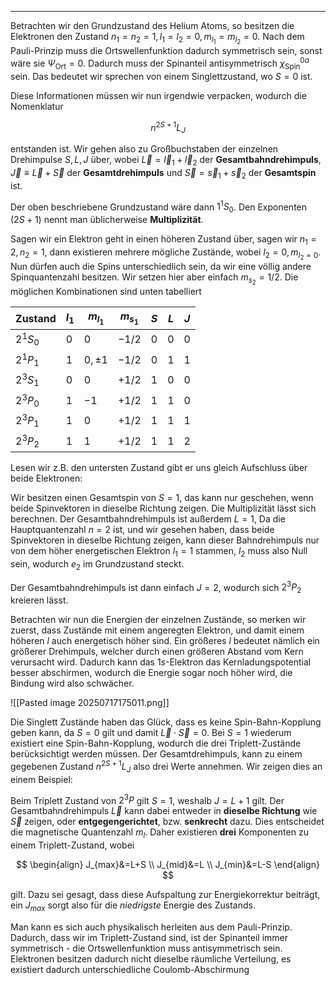 ***

Betrachten wir den Grundzustand des Helium Atoms, so besitzen die Elektronen den Zustand $n_{1}=n_{2}=1,l_{1}=l_{2}=0,m_{l_{1}}=m_{l_{2}}=0$. Nach dem Pauli-Prinzip muss die Ortswellenfunktion dadurch symmetrisch sein, sonst wäre sie $\Psi_{\text{Ort}}=0$. Dadurch muss der Spinanteil antisymmetrisch $\chi_{\text{Spin}}^{0a}$ sein. Das bedeutet wir sprechen von einem Singlettzustand, wo $S=0$ ist.

Diese Informationen müssen wir nun irgendwie verpacken, wodurch die Nomenklatur

$$
n^{2S+1}L_{J}
$$

entstanden ist. Wir gehen also zu Großbuchstaben der einzelnen Drehimpulse $S,L,J$ über, wobei $\vec{L}=\vec{l}_{1}+\vec{l}_{2}$ der **Gesamtbahndrehimpuls**, $\vec{J}\equiv \vec{L}+\vec{S}$ der **Gesamtdrehimpuls** und $\vec{S}=\vec{s}_{1}+\vec{s}_{2}$ der **Gesamtspin** ist.

Der oben beschriebene Grundzustand wäre dann $1^{1}S_{0}$. Den Exponenten $(2S+1)$ nennt man üblicherweise **Multiplizität**.

Sagen wir ein Elektron geht in einen höheren Zustand über, sagen wir $n_{1}=2,n_{2}=1$, dann existieren mehrere mögliche Zustände, wobei $l_{2}=0,m_{l_{2}=0}$. Nun dürfen auch die Spins unterschiedlich sein, da wir eine völlig andere Spinquantenzahl besitzen. Wir setzen hier aber einfach $m_{s_{2}}=1 /2$. Die möglichen Kombinationen sind unten tabelliert

| Zustand      | $l_{1}$ | $m_{l_{1}}$ | $m_{s_{1}}$ | $S$ | $L$ | $J$ |
| ------------ | ------- | ----------- | ----------- | --- | --- | --- |
| $2^{1}S_{0}$ | $0$     | $0$         | $-1 /2$     | $0$ | $0$ | $0$ |
| $2^{1}P_{1}$ | $1$     | $0,\pm 1$   | $-1 /2$     | $0$ | $1$ | $1$ |
| $2^{3}S_{1}$ | $0$     | $0$         | $+1 /2$     | $1$ | $0$ | $0$ |
| $2^{3}P_{0}$ | $1$     | $-1$        | $+1 /2$     | $1$ | $1$ | $0$ |
| $2^{3}P_{1}$ | $1$     | $0$         | $+1 /2$     | $1$ | $1$ | $1$ |
| $2^{3}P_{2}$ | $1$     | $1$         | $+1 /2$     | $1$ | $1$ | $2$ |

Lesen wir z.B. den untersten Zustand gibt er uns gleich Aufschluss über beide Elektronen:

Wir besitzen einen Gesamtspin von $S=1$, das kann nur geschehen, wenn beide Spinvektoren in dieselbe Richtung zeigen. Die Multiplizität lässt sich berechnen. Der Gesamtbahndrehimpuls ist außerdem $L=1$, Da die Hauptquantenzahl $n=2$ ist, und wir gesehen haben, dass beide Spinvektoren in dieselbe Richtung zeigen, kann dieser Bahndrehimpuls nur von dem höher energetischen Elektron $l_{1}=1$ stammen, $l_{2}$ muss also Null sein, wodurch $e_{2}$ im Grundzustand steckt.

Der Gesamtbahndrehimpuls ist dann einfach $J=2$, wodurch sich $2^{3}P_{2}$ kreieren lässt.

Betrachten wir nun die Energien der einzelnen Zustände, so merken wir zuerst, dass Zustände mit einem angeregten Elektron, und damit einem höheren $l$ auch energetisch höher sind. Ein größeres $l$ bedeutet nämlich ein größerer Drehimpuls, welcher durch einen größeren Abstand vom Kern verursacht wird. Dadurch kann das $1s$-Elektron das Kernladungspotential besser abschirmen, wodurch die Energie sogar noch höher wird, die Bindung wird also schwächer.

![[Pasted image 20250717175011.png]]

Die Singlett Zustände haben das Glück, dass es keine Spin-Bahn-Kopplung geben kann, da $S=0$ gilt und damit $\vec{L}\cdot \vec{S}=0$. Bei $S=1$ wiederum existiert eine Spin-Bahn-Kopplung, wodurch die drei Triplett-Zustände berücksichtigt werden müssen. Der Gesamtdrehimpuls, kann zu einem gegebenen Zustand $n^{2S+1}L_{J}$ also drei Werte annehmen. Wir zeigen dies an einem Beispiel:

Beim Triplett Zustand von $2^{3}P$ gilt $S=1$, weshalb $J=L+1$ gilt. Der Gesamtbahndrehimpuls $\vec{L}$ kann dabei entweder in **dieselbe Richtung** wie $\vec{S}$ zeigen, oder **entgegengerichtet**, bzw. **senkrecht** dazu. Dies entscheidet die magnetische Quantenzahl $m_{l}$. Daher existieren **drei** Komponenten zu einem Triplett-Zustand, wobei

$$
\begin{align}
J_{max}&=L+S \\
J_{mid}&=L \\
J_{min}&=L-S
\end{align}
$$

gilt. Dazu sei gesagt, dass diese Aufspaltung zur Energiekorrektur beiträgt, ein $J_{max}$ sorgt also für die *niedrigste* Energie des Zustands.

Man kann es sich auch physikalisch herleiten aus dem Pauli-Prinzip. Dadurch, dass wir im Triplett-Zustand sind, ist der Spinanteil immer symmetrisch - die Ortswellenfunktion muss antisymmetrisch sein. Elektronen besitzen dadurch nicht dieselbe räumliche Verteilung, es existiert dadurch unterschiedliche Coulomb-Abschirmung
